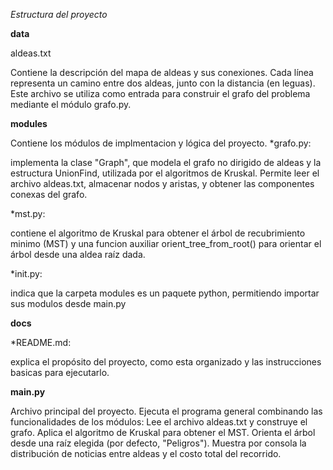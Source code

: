 *Estructura del proyecto*


__data__


aldeas.txt


 Contiene la descripción del mapa de aldeas y sus conexiones.
Cada línea representa un camino entre dos aldeas, junto con la distancia (en leguas).
Este archivo se utiliza como entrada para construir el grafo del problema mediante el módulo grafo.py.

__modules__

Contiene los módulos de implmentacion y lógica del proyecto.
 *grafo.py:
 
 implementa la clase "Graph", que modela el grafo no dirigido de aldeas y la estructura UnionFind, utilizada por el algoritmos de Kruskal.
 Permite leer el archivo aldeas.txt, almacenar nodos y aristas, y obtener las componentes conexas del grafo.
 
 *mst.py:
 
 contiene el algoritmo de Kruskal para obtener el árbol de recubrimiento minimo (MST) y una funcion auxiliar orient_tree_from_root() para orientar el árbol desde una aldea raíz dada.
 
 *init.py:
 
 indica que la carpeta modules es un paquete python, permitiendo importar sus modulos desde main.py

 __docs__
 
 *README.md: 
 
 explica el propósito del proyecto, como esta organizado y las instrucciones basicas para ejecutarlo.

 __main.py__

 
 Archivo principal del proyecto.
Ejecuta el programa general combinando las funcionalidades de los módulos:
Lee el archivo aldeas.txt y construye el grafo.
Aplica el algoritmo de Kruskal para obtener el MST.
Orienta el árbol desde una raíz elegida (por defecto, "Peligros").
Muestra por consola la distribución de noticias entre aldeas y el costo total del recorrido.




